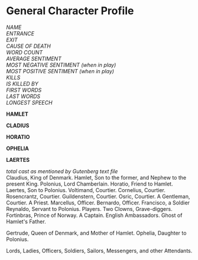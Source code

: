 # General Character Profile

*NAME*<br/>
*ENTRANCE*<br/>
*EXIT*<br/>
*CAUSE OF DEATH*<br/>
*WORD COUNT*<br/>
*AVERAGE SENTIMENT*<br/>
*MOST NEGATIVE SENTIMENT (when in play)*<br/>
*MOST POSITIVE SENTIMENT (when in play)*<br/>
*KILLS*<br/>
*IS KILLED BY*<br/>
*FIRST WORDS*<br/>
*LAST WORDS*<br/>
*LONGEST SPEECH*<br/>

__HAMLET__

__CLADIUS__

__HORATIO__

__OPHELIA__

__LAERTES__

*total cast as mentioned by Gutenberg text file*<br/>
Claudius, King of Denmark.
Hamlet, Son to the former, and Nephew to the present King.
Polonius, Lord Chamberlain.
Horatio, Friend to Hamlet.
Laertes, Son to Polonius.
Voltimand, Courtier.
Cornelius, Courtier.
Rosencrantz, Courtier.
Guildenstern, Courtier.
Osric, Courtier.
A Gentleman, Courtier.
A Priest.
Marcellus, Officer.
Bernardo, Officer.
Francisco, a Soldier
Reynaldo, Servant to Polonius.
Players.
Two Clowns, Grave-diggers.
Fortinbras, Prince of Norway.
A Captain.
English Ambassadors.
Ghost of Hamlet's Father.

Gertrude, Queen of Denmark, and Mother of Hamlet.
Ophelia, Daughter to Polonius.

Lords, Ladies, Officers, Soldiers, Sailors, Messengers, and other
Attendants.
